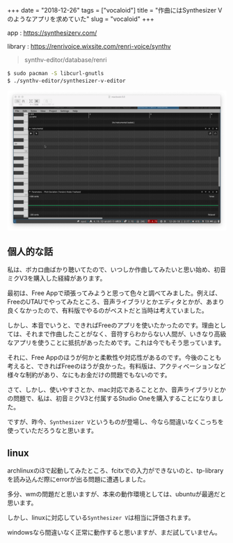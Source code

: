 +++
date = "2018-12-26"
tags = ["vocaloid"]
title = "作曲にはSynthesizer Vのようなアプリを求めていた"
slug = "vocaloid"
+++

app : https://synthesizerv.com/

library : https://renrivoice.wixsite.com/renri-voice/synthv

> synthv-editor/database/renri

```sh
$ sudo pacman -S libcurl-gnutls
$ ./synthv-editor/synthesizer-v-editor 
```

![](https://raw.githubusercontent.com/syui/img/master/old/synthesizerv_01.png)

## 個人的な話

私は、ボカロ曲ばかり聴いてたので、いつしか作曲してみたいと思い始め、初音ミクV3を購入した経緯があります。

最初は、Free Appで頑張ってみようと思って色々と調べてみました。例えば、FreeのUTAUでやってみたところ、音声ライブラリとかエディタとかが、あまり良くなかったので、有料版でやるのがベストだと当時は考えていました。

しかし、本音でいうと、できればFreeのアプリを使いたかったのです。理由としては、それまで作曲したことがなく、音符すらわからない人間が、いきなり高級なアプリを使うことに抵抗があったためです。これは今でもそう思っています。

それに、Free Appのほうが何かと柔軟性や対応性があるのです。今後のことも考えると、できればFreeのほうが良かった。有料版は、アクティベーションなど様々な制約があり、なにもお金だけの問題でもないのです。

さて、しかし、使いやすさとか、mac対応であることとか、音声ライブラリとかの問題で、私は、初音ミクV3と付属するStudio Oneを購入することになりました。

ですが、昨今、`Synthesizer V`というものが登場し、今なら間違いなくこっちを使っていただろうなと思います。

## linux

archlinuxのi3で起動してみたところ、fcitxでの入力ができないのと、tp-libraryを読み込んだ際にerrorが出る問題に遭遇しました。

多分、wmの問題だと思いますが、本来の動作環境としては、ubuntuが最適だと思います。

しかし、linuxに対応している`Synthesizer V`は相当に評価されます。

windowsなら間違いなく正常に動作すると思いますが、まだ試していません。

